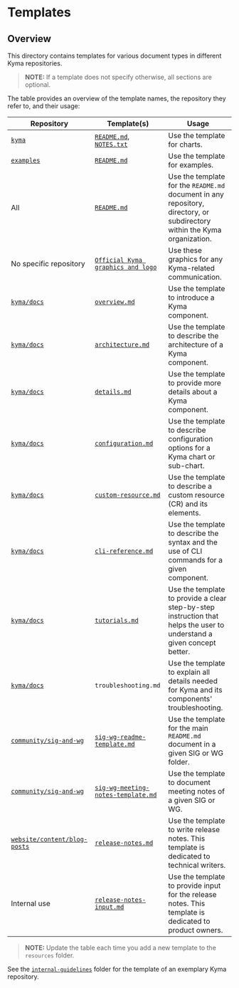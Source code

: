 # Templates

## Overview

This directory contains templates for various document types in different Kyma repositories.

>**NOTE:** If a template does not specify otherwise, all sections are optional.

The table provides an overview of the template names, the repository they refer to, and their usage:

| Repository | Template(s) | Usage |
|---|---|---|
| [`kyma`](https://github.com/kyma-project/kyma)| [`README.md`](./resources/chart_README.md), [`NOTES.txt`](./resources/NOTES.txt) | Use the template for charts. |
| [`examples`](https://github.com/kyma-project/examples) | [`README.md`](./resources/example_README.md) | Use the template for examples. |
| All | [`README.md`](../../guidelines/internal-guidelines/repository-template/template/README.md) | Use the template for the `README.md` document in any repository, directory, or subdirectory within the Kyma organization. |
| No specific repository | [`Official Kyma graphics and logo`](./resources/assets) | Use these graphics for any Kyma-related communication. |
| [`kyma/docs`](https://github.com/kyma-project/kyma/tree/master/docs) | [`overview.md`](./resources/overview.md) | Use the template to introduce a Kyma component. |
| [`kyma/docs`](https://github.com/kyma-project/kyma/tree/master/docs) | [`architecture.md`](./resources/architecture.md) | Use the template to describe the architecture of a Kyma component. |
| [`kyma/docs`](https://github.com/kyma-project/kyma/tree/master/docs) | [`details.md`](./resources/details.md) | Use the template to provide more details about a Kyma component. |
| [`kyma/docs`](https://github.com/kyma-project/kyma/tree/master/docs) | [`configuration.md`](./resources/configuration.md) | Use the template to describe configuration options for a Kyma chart or sub-chart. |
| [`kyma/docs`](https://github.com/kyma-project/kyma/tree/master/docs) | [`custom-resource.md`](./resources/custom-resource.md) | Use the template to describe a custom resource (CR) and its elements. |
| [`kyma/docs`](https://github.com/kyma-project/kyma/tree/master/docs) | [`cli-reference.md`](./resources/cli-reference.md) | Use the template to describe the syntax and the use of CLI commands for a given component. |
| [`kyma/docs`](https://github.com/kyma-project/kyma/tree/master/docs) | [`tutorials.md`](./resources/tutorials.md) | Use the template to provide a clear step-by-step instruction that helps the user to understand a given concept better. |
| [`kyma/docs`](https://github.com/kyma-project/kyma/tree/master/docs) | `troubleshooting.md` | Use the template to explain all details needed for Kyma and its components' troubleshooting. |
| [`community/sig-and-wg`](https://github.com/kyma-project/community/tree/master/sig-and-wg) | [`sig-wg-readme-template.md`](./resources/sig-wg-readme-template.md) | Use the template for the main `README.md` document in a given SIG or WG folder.
| [`community/sig-and-wg`](https://github.com/kyma-project/community/tree/master/sig-and-wg) | [`sig-wg-meeting-notes-template.md`](./resources/sig-wg-meeting-notes-template.md) | Use the template to document meeting notes of a given SIG or WG.
| [`website/content/blog-posts`](https://github.com/kyma-project/website/tree/master/content/blog-posts) | [`release-notes.md`](./resources/release-notes.md) | Use the template to write release notes. This template is dedicated to technical writers.
| Internal use | [`release-notes-input.md`](./resources/release-notes-input.md) | Use the template to provide input for the release notes. This template is dedicated to product owners.


>**NOTE:** Update the table each time you add a new template to the `resources` folder.

See the [`internal-guidelines`](../../guidelines/internal-guidelines) folder for the template of an exemplary Kyma repository.

